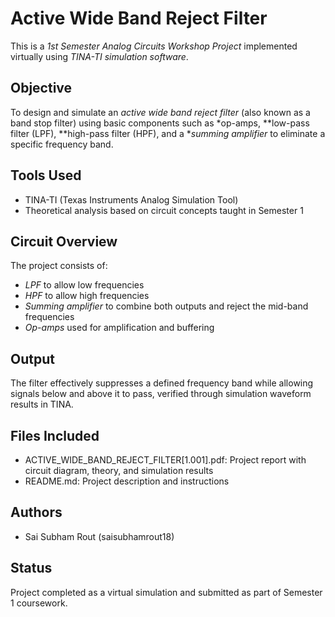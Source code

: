 # Active Wide Band Reject Filter

This is a *1st Semester Analog Circuits Workshop Project* implemented virtually using *TINA-TI simulation software*.

## Objective
To design and simulate an *active wide band reject filter* (also known as a band stop filter) using basic components such as *op-amps, **low-pass filter (LPF), **high-pass filter (HPF), and a **summing amplifier* to eliminate a specific frequency band.

## Tools Used
- TINA-TI (Texas Instruments Analog Simulation Tool)
- Theoretical analysis based on circuit concepts taught in Semester 1

## Circuit Overview
The project consists of:
- *LPF* to allow low frequencies
- *HPF* to allow high frequencies
- *Summing amplifier* to combine both outputs and reject the mid-band frequencies
- *Op-amps* used for amplification and buffering

## Output
The filter effectively suppresses a defined frequency band while allowing signals below and above it to pass, verified through simulation waveform results in TINA.

## Files Included
- ACTIVE_WIDE_BAND_REJECT_FILTER[1.001].pdf: Project report with circuit diagram, theory, and simulation results
- README.md: Project description and instructions

## Authors
- Sai Subham Rout (saisubhamrout18)

## Status
Project completed as a virtual simulation and submitted as part of Semester 1 coursework.
